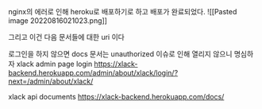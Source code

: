 nginx의 에러로 인해 heroku로 배포하기로 하고 배포가 완료되었다.
![[Pasted image 20220816021023.png]]

그리고 이건 다음 문서들에 대한 uri 이다

로그인을 하지 않으면 docs 문서는 unauthorized 이슈로 인해 열리지 않으니 명심하자
xlack admin page login 
https://xlack-backend.herokuapp.com/admin/about/xlack/login/?next=/admin/about/xlack/

xlack api documents
https://xlack-backend.herokuapp.com/docs/
